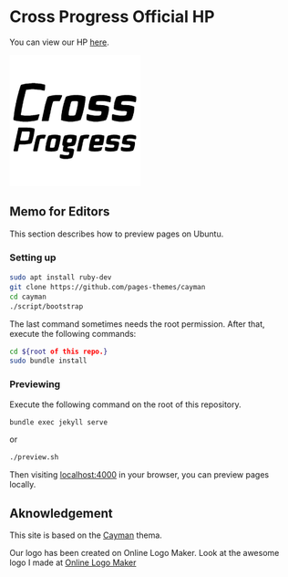 # Cross Progress Official HP

You can view our HP [here](https://cross-progress.github.io/).

![cross-progress](figure/logo.png)

## Memo for Editors

This section describes how to preview pages on Ubuntu.

### Setting up

```bash
sudo apt install ruby-dev
git clone https://github.com/pages-themes/cayman
cd cayman
./script/bootstrap
```

The last command sometimes needs the root permission.
After that, execute the following commands:

```bash
cd ${root of this repo.}
sudo bundle install
```

### Previewing

Execute the following command on the root of this repository.

```bash
bundle exec jekyll serve
```

or

```bash
./preview.sh
```

Then visiting [localhost:4000](http://localhost:4000/) in your browser, you can preview pages locally.

## Aknowledgement
This site is based on the [Cayman](https://github.com/pages-themes/cayman) thema.

Our logo has been created on Online Logo Maker.
Look at the awesome logo I made at [Online Logo Maker](https://onlinelogomaker.com/)

